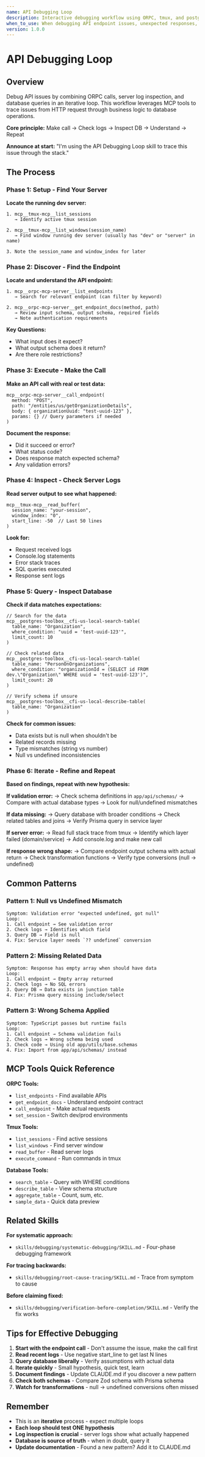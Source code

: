 ```yaml
---
name: API Debugging Loop
description: Interactive debugging workflow using ORPC, tmux, and postgres MCP tools to trace API issues from request to database
when_to_use: When debugging API endpoint issues, unexpected responses, data inconsistencies, or runtime validation errors. When you need to trace request/response flow through the entire stack.
version: 1.0.0
---
```


# API Debugging Loop

## Overview

Debug API issues by combining ORPC calls, server log inspection, and database queries in an iterative loop. This workflow leverages MCP tools to trace issues from HTTP request through business logic to database operations.

**Core principle:** Make call → Check logs → Inspect DB → Understand → Repeat

**Announce at start:** "I'm using the API Debugging Loop skill to trace this issue through the stack."

## The Process

### Phase 1: Setup - Find Your Server

**Locate the running dev server:**
```
1. mcp__tmux-mcp__list_sessions
   → Identify active tmux session

2. mcp__tmux-mcp__list_windows(session_name)
   → Find window running dev server (usually has "dev" or "server" in name)

3. Note the session_name and window_index for later
```

### Phase 2: Discover - Find the Endpoint

**Locate and understand the API endpoint:**
```
1. mcp__orpc-mcp-server__list_endpoints
   → Search for relevant endpoint (can filter by keyword)

2. mcp__orpc-mcp-server__get_endpoint_docs(method, path)
   → Review input schema, output schema, required fields
   → Note authentication requirements
```

**Key Questions:**
- What input does it expect?
- What output schema does it return?
- Are there role restrictions?

### Phase 3: Execute - Make the Call

**Make an API call with real or test data:**
```
mcp__orpc-mcp-server__call_endpoint(
  method: "POST",
  path: "/entities/us/getOrganizationDetails",
  body: { organizationUuid: "test-uuid-123" },
  params: {} // Query parameters if needed
)
```

**Document the response:**
- Did it succeed or error?
- What status code?
- Does response match expected schema?
- Any validation errors?

### Phase 4: Inspect - Check Server Logs

**Read server output to see what happened:**
```
mcp__tmux-mcp__read_buffer(
  session_name: "your-session",
  window_index: "0",
  start_line: -50  // Last 50 lines
)
```

**Look for:**
- Request received logs
- Console.log statements
- Error stack traces
- SQL queries executed
- Response sent logs

### Phase 5: Query - Inspect Database

**Check if data matches expectations:**
```
// Search for the data
mcp__postgres-toolbox__cfi-us-local-search-table(
  table_name: "Organization",
  where_condition: "uuid = 'test-uuid-123'",
  limit_count: 10
)

// Check related data
mcp__postgres-toolbox__cfi-us-local-search-table(
  table_name: "PersonOnOrganizations",
  where_condition: "organizationId = (SELECT id FROM dev.\"Organization\" WHERE uuid = 'test-uuid-123')",
  limit_count: 20
)

// Verify schema if unsure
mcp__postgres-toolbox__cfi-us-local-describe-table(
  table_name: "Organization"
)
```

**Check for common issues:**
- Data exists but is null when shouldn't be
- Related records missing
- Type mismatches (string vs number)
- Null vs undefined inconsistencies

### Phase 6: Iterate - Refine and Repeat

**Based on findings, repeat with new hypothesis:**

**If validation error:**
→ Check schema definitions in `app/api/schemas/`
→ Compare with actual database types
→ Look for null/undefined mismatches

**If data missing:**
→ Query database with broader conditions
→ Check related tables and joins
→ Verify Prisma query in service layer

**If server error:**
→ Read full stack trace from tmux
→ Identify which layer failed (domain/service)
→ Add console.log and make new call

**If response wrong shape:**
→ Compare endpoint output schema with actual return
→ Check transformation functions
→ Verify type conversions (null → undefined)

## Common Patterns

### Pattern 1: Null vs Undefined Mismatch
```
Symptom: Validation error "expected undefined, got null"
Loop:
1. Call endpoint → See validation error
2. Check logs → Identifies which field
3. Query DB → Field is null
4. Fix: Service layer needs `?? undefined` conversion
```

### Pattern 2: Missing Related Data
```
Symptom: Response has empty array when should have data
Loop:
1. Call endpoint → Empty array returned
2. Check logs → No SQL errors
3. Query DB → Data exists in junction table
4. Fix: Prisma query missing include/select
```

### Pattern 3: Wrong Schema Applied
```
Symptom: TypeScript passes but runtime fails
Loop:
1. Call endpoint → Schema validation fails
2. Check logs → Wrong schema being used
3. Check code → Using old app/utils/base.schemas
4. Fix: Import from app/api/schemas/ instead
```

## MCP Tools Quick Reference

**ORPC Tools:**
- `list_endpoints` - Find available APIs
- `get_endpoint_docs` - Understand endpoint contract
- `call_endpoint` - Make actual requests
- `set_session` - Switch dev/prod environments

**Tmux Tools:**
- `list_sessions` - Find active sessions
- `list_windows` - Find server window
- `read_buffer` - Read server logs
- `execute_command` - Run commands in tmux

**Database Tools:**
- `search_table` - Query with WHERE conditions
- `describe_table` - View schema structure
- `aggregate_table` - Count, sum, etc.
- `sample_data` - Quick data preview

## Related Skills

**For systematic approach:**
- `skills/debugging/systematic-debugging/SKILL.md` - Four-phase debugging framework

**For tracing backwards:**
- `skills/debugging/root-cause-tracing/SKILL.md` - Trace from symptom to cause

**Before claiming fixed:**
- `skills/debugging/verification-before-completion/SKILL.md` - Verify the fix works

## Tips for Effective Debugging

1. **Start with the endpoint call** - Don't assume the issue, make the call first
2. **Read recent logs** - Use negative start_line to get last N lines
3. **Query database liberally** - Verify assumptions with actual data
4. **Iterate quickly** - Small hypothesis, quick test, learn
5. **Document findings** - Update CLAUDE.md if you discover a new pattern
6. **Check both schemas** - Compare Zod schema with Prisma schema
7. **Watch for transformations** - null → undefined conversions often missed

## Remember

- This is an **iterative** process - expect multiple loops
- **Each loop should test ONE hypothesis**
- **Log inspection is crucial** - server logs show what actually happened
- **Database is source of truth** - when in doubt, query it
- **Update documentation** - Found a new pattern? Add it to CLAUDE.md

